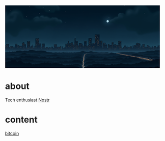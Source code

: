 <img src="picture/header.png" /> <br />
# about
Tech enthusiast
[Nostr](https://primal.net/p/npub1uxccf5wkt5nwl5knmgxx423awcncjsgaa5vgvgnm9up20trxy2ds200wp8) <br >
# content
[bitcoin](https://github.com/romangn8/bitcoin-content/wiki/) <br >
